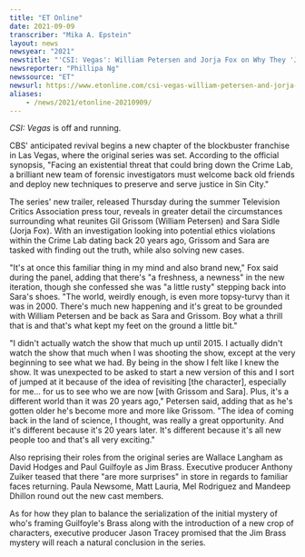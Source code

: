```yaml
---
title: "ET Online"
date: 2021-09-09
transcriber: "Mika A. Epstein"
layout: news
newsyear: "2021"
newstitle: "'CSI: Vegas': William Petersen and Jorja Fox on Why They 'Jumped' at Chance to Return"
newsreporter: "Phillipa Ng"
newssource: "ET"
newsurl: https://www.etonline.com/csi-vegas-william-petersen-and-jorja-fox-on-why-they-jumped-at-chance-to-return-171762
aliases:
    - /news/2021/etonline-20210909/
---
```


_CSI: Vegas_ is off and running.

CBS' anticipated revival begins a new chapter of the blockbuster franchise in Las Vegas, where the original series was set. According to the official synopsis, "Facing an existential threat that could bring down the Crime Lab, a brilliant new team of forensic investigators must welcome back old friends and deploy new techniques to preserve and serve justice in Sin City."

The series' new trailer, released Thursday during the summer Television Critics Association press tour, reveals in greater detail the circumstances surrounding what reunites Gil Grissom (William Petersen) and Sara Sidle (Jorja Fox). With an investigation looking into potential ethics violations within the Crime Lab dating back 20 years ago, Grissom and Sara are tasked with finding out the truth, while also solving new cases.

"It's at once this familiar thing in my mind and also brand new," Fox said during the panel, adding that there's "a freshness, a newness" in the new iteration, though she confessed she was "a little rusty" stepping back into Sara's shoes. "The world, weirdly enough, is even more topsy-turvy than it was in 2000. There's much new happening and it's great to be grounded with William Petersen and be back as Sara and Grissom. Boy what a thrill that is and that's what kept my feet on the ground a little bit."

"I didn't actually watch the show that much up until 2015. I actually didn't watch the show that much when I was shooting the show, except at the very beginning to see what we had. By being in the show I felt like I knew the show. It was unexpected to be asked to start a new version of this and I sort of jumped at it because of the idea of revisiting [the character], especially for me... for us to see who we are now [with Grissom and Sara]. Plus, it's a different world than it was 20 years ago," Petersen said, adding that as he's gotten older he's become more and more like Grissom. "The idea of coming back in the land of science, I thought, was really a great opportunity. And it's different because it's 20 years later. It's different because it's all new people too and that's all very exciting."

Also reprising their roles from the original series are Wallace Langham as David Hodges and Paul Guilfoyle as Jim Brass. Executive producer Anthony Zuiker teased that there "are more surprises" in store in regards to familiar faces returning. Paula Newsome, Matt Lauria, Mel Rodriguez and Mandeep Dhillon round out the new cast members.

As for how they plan to balance the serialization of the initial mystery of who's framing Guilfoyle's Brass along with the introduction of a new crop of characters, executive producer Jason Tracey promised that the Jim Brass mystery will reach a natural conclusion in the series.
